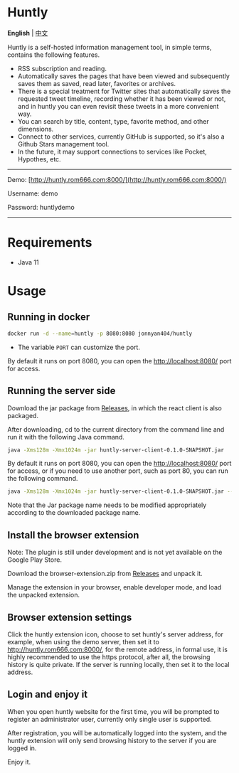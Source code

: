 # Huntly

**English** | [中文](./README.zh-CN.md)

Huntly is a self-hosted information management tool, in simple terms, contains the following features.

- RSS subscription and reading.
- Automatically saves the pages that have been viewed and subsequently saves them as saved, read later, favorites or archives.
- There is a special treatment for Twitter sites that automatically saves the requested tweet timeline, recording whether it has been viewed or not, and in huntly you can even revisit these tweets in a more convenient way.
- You can search by title, content, type, favorite method, and other dimensions.
- Connect to other services, currently GitHub is supported, so it's also a Github Stars management tool.
- In the future, it may support connections to services like Pocket, Hypothes, etc.

---

Demo: [http://huntly.rom666.com:8000/](http://huntly.rom666.com:8000/)

Username: demo

Password: huntlydemo

---

# Requirements

- Java 11

# Usage

## Running in docker

```bash
docker run -d --name=huntly -p 8080:8080 jonnyan404/huntly
```

- The variable `PORT` can customize the port.

By default it runs on port 8080, you can open the [http://localhost:8080/](http://localhost:8080/) port for access.

## Running the server side

Download the jar package from [Releases](https://github.com/lcomplete/huntly/releases), in which the react client is also packaged.

After downloading, cd to the current directory from the command line and run it with the following Java command.

```sh
java -Xms128m -Xmx1024m -jar huntly-server-client-0.1.0-SNAPSHOT.jar
```

By default it runs on port 8080, you can open the [http://localhost:8080/](http://localhost:8080/) port for access, or if you need to use another port, such as port 80, you can run the following command.


```sh
java -Xms128m -Xmx1024m -jar huntly-server-client-0.1.0-SNAPSHOT.jar --server.port=80
```

Note that the Jar package name needs to be modified appropriately according to the downloaded package name.

## Install the browser extension

Note: The plugin is still under development and is not yet available on the Google Play Store.

Download the browser-extension.zip from [Releases](https://github.com/lcomplete/huntly/releases) and unpack it.

Manage the extension in your browser, enable developer mode, and load the unpacked extension.

## Browser extension settings

Click the huntly extension icon, choose to set huntly's server address, for example, when using the demo server, then set it to http://huntly.rom666.com:8000/, for the remote address, in formal use, it is highly recommended to use the https protocol, after all, the browsing history is quite private. If the server is running locally, then set it to the local address.

## Login and enjoy it

When you open huntly website for the first time, you will be prompted to register an administrator user, currently only single user is supported.

After registration, you will be automatically logged into the system, and the huntly extension will only send browsing history to the server if you are logged in.

Enjoy it.
